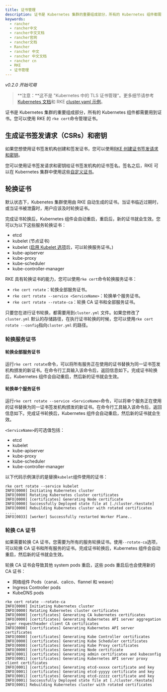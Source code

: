 ```yaml
---
title: 证书管理
description: 证书是 Kubernetes 集群的重要组成部分，所有的 Kubernetes 组件都需要用到证书。您可以使用 RKE 的 rke cert命令管理证书。
keywords:
  - rancher
  - rancher中文
  - rancher中文文档
  - rancher官网
  - rancher文档
  - Rancher
  - rancher 中文
  - rancher 中文文档
  - rancher cn
  - RKE
  - 证书管理
---
```


_v0.2.0 开始可用_

> **注意：**这不是 "Kubernetes 中的 TLS 证书管理"。更多细节请参考[Kubernetes 文档](https://kubernetes.io/docs/tasks/tls/managing-tls-in-a-cluster/)和 RKE [cluster.yaml 示例](/docs/rke/example-yamls//)。

证书是 Kubernetes 集群的重要组成部分，所有的 Kubernetes 组件都需要用到证书。您可以使用 RKE 的 `rke cert`命令管理证书。

## 生成证书签发请求（CSRs）和密钥

如果您想使用证书签发机构创建和签发证书，您可以使用[RKE 创建证书签发请求和密钥](/docs/rke/installation/certs/)。

您可以使用证书签发请求和密钥给证书签发机构的证书签名。签名之后，RKE 可以在 Kubernetes 集群中使用这些[自定义证书](/docs/rke/installation/certs/)。

## 轮换证书

默认状态下，Kubenetes 集群使用由 RKE 自动生成的证书。当证书临近过期时，或当证书被泄露时，用户应该及时轮换证书。

完成证书轮换后，Kubernetes 组件会自动重启，重启后，新的证书就会生效。您可以为以下这些服务轮换证书：

- etcd
- kubelet (节点证书)
- kubelet ([启用 Kubelet 选项](/docs/rke/config-options/services/)后，可以轮换服务证书。)
- kube-apiserver
- kube-proxy
- kube-scheduler
- kube-controller-manager

RKE 具有轮换证书的能力，您可以使用`rke cert`命令轮换服务证书：

- `rke cert rotate`：轮换全部服务证书。
- `rke cert rotate --service <ServiceName>`：轮换单个服务证书。
- `rke cert rotate --rotate-ca`：轮换 CA 证书和全部服务证书。

只要您在进行证书轮换，都需要用到`cluster.yml` 文件。如果您修改了`cluster.yml` 默认的存储路径，在执行证书轮换的时候，您可以使用`rke cert rotate --config`指向`cluster.yml` 的路径。

### 轮换服务证书

#### 轮换全部服务证书

运行`rke cert rotate`命令，可以将所有服务正在使用的证书替换为同一证书签发机构颁发的新证书。在命令行工具输入该命令后，返回信息如下。完成证书轮换后，Kubernetes 组件会自动重启，然后新的证书就会生效。

#### 轮换单个服务证书

运行`rke cert rotate --service <ServiceName>`命令，可以将单个服务正在使用的证书替换为同一证书签发机构颁发的新证书。在命令行工具输入该命令后，返回信息如下。完成证书轮换后，Kubernetes 组件会自动重启，然后新的证书就会生效。

`<ServiceName>`的可选值包括：

- etcd
- kubelet
- kube-apiserver
- kube-proxy
- kube-scheduler
- kube-controller-manager

以下代码示例演示的是替换`kubelet`组件使用的证书：

```shell
rke cert rotate --service kubelet
INFO[0000] Initiating Kubernetes cluster
INFO[0000] Rotating Kubernetes cluster certificates
INFO[0000] [certificates] Generating Node certificate
INFO[0000] Successfully Deployed state file at [./cluster.rkestate]
INFO[0000] Rebuilding Kubernetes cluster with rotated certificates
.....
INFO[0033] [worker] Successfully restarted Worker Plane..
```

### 轮换 CA 证书

如果需要轮换 CA 证书，您需要为所有的服务轮换证书。使用`--rotate-ca`选项，可以轮换 CA 证书和所有服务的证书。完成证书轮换后，Kubernetes 组件会自动重启，然后新的证书就会生效。

轮换 CA 证书会导致其他 system pods 重启，这些 pods 重启后也会使用新的 CA 证书：

- 网络组件 Pods（canal、calico、flannel 和 weave）
- Ingress Controller pods
- KubeDNS pods

```shell
rke cert rotate --rotate-ca
INFO[0000] Initiating Kubernetes cluster
INFO[0000] Rotating Kubernetes cluster certificates
INFO[0000] [certificates] Generating CA kubernetes certificates
INFO[0000] [certificates] Generating Kubernetes API server aggregation layer requestheader client CA certificates
INFO[0000] [certificates] Generating Kubernetes API server certificates
INFO[0000] [certificates] Generating Kube Controller certificates
INFO[0000] [certificates] Generating Kube Scheduler certificates
INFO[0000] [certificates] Generating Kube Proxy certificates
INFO[0000] [certificates] Generating Node certificate
INFO[0001] [certificates] Generating admin certificates and kubeconfig
INFO[0001] [certificates] Generating Kubernetes API server proxy client certificates
INFO[0001] [certificates] Generating etcd-xxxxx certificate and key
INFO[0001] [certificates] Generating etcd-yyyyy certificate and key
INFO[0001] [certificates] Generating etcd-zzzzz certificate and key
INFO[0001] Successfully Deployed state file at [./cluster.rkestate]
INFO[0001] Rebuilding Kubernetes cluster with rotated certificates
```

